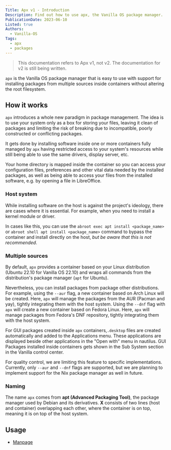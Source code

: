```yaml
---
Title: Apx v1 - Introduction
Description: Find out how to use apx, the Vanilla OS package manager.
PublicationDate: 2023-06-10
Listed: true
Authors: 
  - Vanilla-OS
Tags:
  - apx
  - packages
---
```


> This documentation refers to Apx v1, not v2. The documentation for v2 is still being written.

`apx` is the Vanilla OS package manager that is easy to use with support for installing packages from multiple sources inside containers without altering the root filesystem.

## How it works

`apx` introduces a whole new paradigm in package management. The idea is to use
your system only as a box for storing your files, leaving it clean of packages
and limiting the risk of breaking due to incompatible, poorly constructed or
conflicting packages.

It gets done by installing software inside one or more containers fully managed by `apx` having restricted access to your system's resources while still being able to use the same drivers, display server, etc.

Your home directory is mapped inside the container so you can access your
configuration files, preferences and other vital data needed by the installed
packages, as well as being able to access your files from the installed
software, e.g. by opening a file in LibreOffice.

### Host system

While installing software on the host is against the project's ideology, there are cases where it is essential. For example, when you need to
install a kernel module or driver.

In cases like this, you can use the `abroot exec apt install <package_name>` or `abroot shell apt install <package_name>` command to bypass the container and install directly on the host, *but be aware that this
is not recommended*.

### Multiple sources

By default, `apx` provides a container based on your Linux distribution (Ubuntu
22.10 for Vanilla OS 22.10) and wraps all commands from the distribution's
package manager (`apt` for Ubuntu).

Nevertheless, you can install packages from package other distributions. For example, using the `--aur` flag, a new
container based on Arch Linux will be created. Here, `apx` will manage the packages
from the AUR (Pacman and yay), tightly integrating them with the host system. Using the `--dnf` flag with `apx` will create a new container based on Fedora Linux. Here, `apx` will manage packages from Fedora's DNF repository,  tightly integrating them with the host system.

For GUI packages created inside `apx` containers,`.desktop` files are created automatically and added to the Applications menu. These applications are displayed beside other applications in the "Open with" menu in nautilus. GUI Packages installed inside containers gets shown in the Sub System section in the Vanilla control center.

For quality control, we are limiting this feature to specific implementations. Currently, only `--aur` and `--dnf` flags are supported, but
we are planning to implement support for the Nix package manager as well in future.

### Naming

The name `apx` comes from **apt (Advanced Packaging Tool)**, the package manager used by Debian and its derivatives. **X** consists of two lines (host and container) overlapping each other, where the container is on top, meaning
it is on top of the host system.

## Usage

- [Manpage](apx-manpage)
